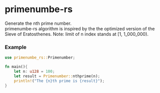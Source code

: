 # primenumbe-rs
Generate the nth prime number. <br>
primenumbe-rs algorithm is inspired by the the optimized version of the Sieve of Eratosthenes. Note: limit of n index stands at [1, 1_000_000).

### Example

```rust
use primenumbe_rs::Primenumber;

fn main(){
    let n: u128 = 100;
    let result = Primenumber::nthprime(n);
    println!("The {n}th prime is {result}");
}
```